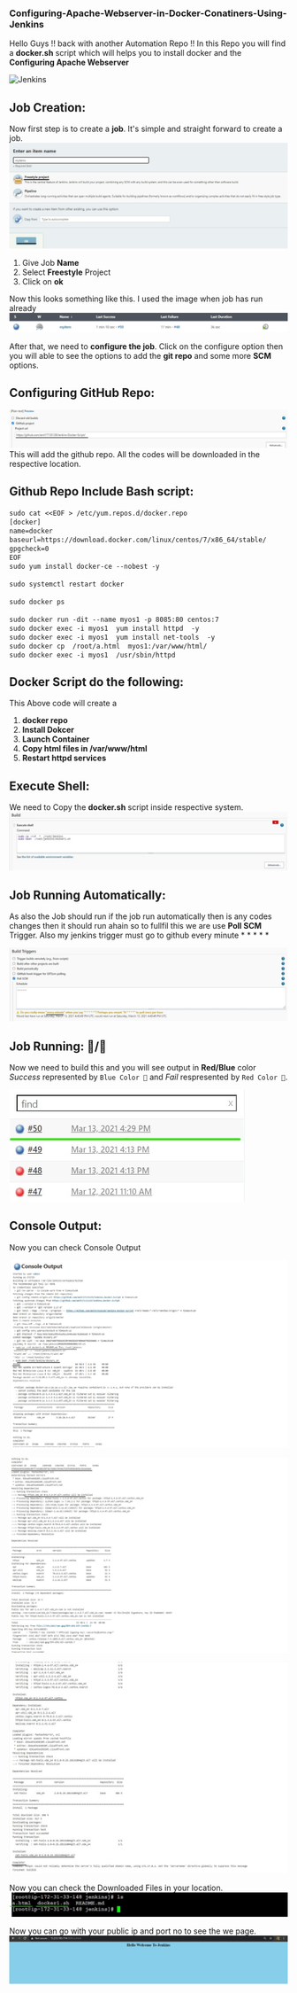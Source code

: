 ### Configuring-Apache-Webserver-in-Docker-Conatiners-Using-Jenkins

Hello Guys !! back with another Automation Repo !! In this Repo you will find a  **docker.sh**  script which will helps you to install docker and the **Configuring Apache Webserver**

![Jenkins](https://tinderengineering.ghost.io/content/images/2017/05/jenkins_blogbanner.gif)

## Job Creation:

Now first step is to create a **job**. It's simple and straight forward to create a job. 
![job creation](https://github.com/amit17133129/Configuring-Apache-Webserver-in-Docker-Conatiners-Using-Jenkins/blob/master/Project_Images/creatin%20job.jpg?raw=true)

1. Give Job **Name**
2. Select **Freestyle** Project
3. Click on **ok**

Now this looks something like this. I used the image when job has run already
![job1](https://github.com/amit17133129/Configuring-Apache-Webserver-in-Docker-Conatiners-Using-Jenkins/blob/master/Project_Images/Job.jpg?raw=true)

After that, we need to **configure the job**. Click on the configure option then you will able to see the options to add the **git repo** and some more **SCM** options.

## Configuring GitHub Repo:
![job2](https://github.com/amit17133129/Configuring-Apache-Webserver-in-Docker-Conatiners-Using-Jenkins/blob/master/Project_Images/github%20repo.jpg?raw=true)
This will add the github repo. All the codes will be downloaded in the respective location. 

## Github Repo Include Bash script:

```
sudo cat <<EOF > /etc/yum.repos.d/docker.repo
[docker]
name=docker
baseurl=https://download.docker.com/linux/centos/7/x86_64/stable/
gpgcheck=0
EOF
sudo yum install docker-ce --nobest -y

sudo systemctl restart docker

sudo docker ps

sudo docker run -dit --name myos1 -p 8085:80 centos:7
sudo docker exec -i myos1  yum install httpd  -y
sudo docker exec -i myos1  yum install net-tools  -y
sudo docker cp  /root/a.html  myos1:/var/www/html/
sudo docker exec -i myos1  /usr/sbin/httpd
```
## Docker Script do the following:
This Above code will create a 
1. **docker repo** 
2. **Install Dokcer**
3. **Launch Container**
4. **Copy html files in /var/www/html**
5. **Restart httpd services**

## Execute Shell:
We need to Copy the **docker.sh** script inside respective system.
![command](https://github.com/amit17133129/Configuring-Apache-Webserver-in-Docker-Conatiners-Using-Jenkins/blob/master/Project_Images/commands.jpg?raw=true)


## Job Running Automatically:
As also the Job should run if the job run automatically then is any codes changes then it should run ahain so to fullfil this we are use **Poll SCM** Trigger. Also my jenkins trigger must go to github every minute * * * * *

![Poll SCM](https://github.com/amit17133129/Configuring-Apache-Webserver-in-Docker-Conatiners-Using-Jenkins/blob/master/Project_Images/poll%20scm.jpg?raw=true)

## Job Running: 🔵/🔴

Now we need to build this and you will see output in **Red/Blue** color *Success* represented by `Blue Color 🔵` and *Fail* respresented by `Red Color 🔴`.


![job](https://github.com/amit17133129/Configuring-Apache-Webserver-in-Docker-Conatiners-Using-Jenkins/blob/master/Project_Images/Job%20runned.jpg?raw=true)

## Console Output:

Now you can check Console Output


![Console Output](https://github.com/amit17133129/Configuring-Apache-Webserver-in-Docker-Conatiners-Using-Jenkins/blob/master/Project_Images/Console%20Output%201.jpg?raw=true)

![Console Output](https://github.com/amit17133129/Configuring-Apache-Webserver-in-Docker-Conatiners-Using-Jenkins/blob/master/Project_Images/Console%20Output%202.jpg?raw=true)

![Console Output](https://github.com/amit17133129/Configuring-Apache-Webserver-in-Docker-Conatiners-Using-Jenkins/blob/master/Project_Images/Console%20Output%203.jpg?raw=true)

Now you can check the Downloaded Files in your location.
![downloaded files](https://github.com/amit17133129/Configuring-Apache-Webserver-in-Docker-Conatiners-Using-Jenkins/blob/master/Project_Images/file%20downloaded.jpg?raw=true)

Now you can go with your public ip and port no to see the we page.
![webpage](https://github.com/amit17133129/Configuring-Apache-Webserver-in-Docker-Conatiners-Using-Jenkins/blob/master/Project_Images/hello%20welcome%20to%20jenkins.jpg?raw=true)
